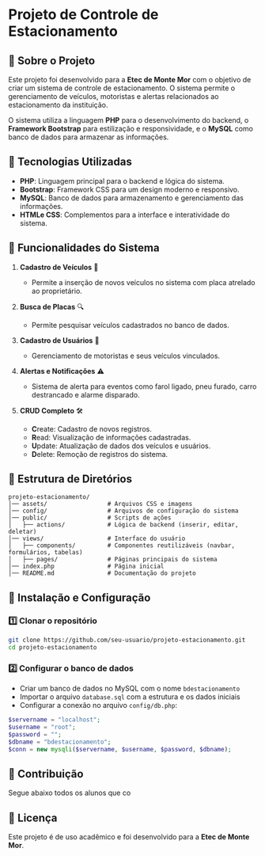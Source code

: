 # Projeto de Controle de Estacionamento

## 📌 Sobre o Projeto
Este projeto foi desenvolvido para a **Etec de Monte Mor** com o objetivo de criar um sistema de controle de estacionamento. O sistema permite o gerenciamento de veículos, motoristas e alertas relacionados ao estacionamento da instituição.

O sistema utiliza a linguagem **PHP** para o desenvolvimento do backend, o **Framework Bootstrap** para estilização e responsividade, e o **MySQL** como banco de dados para armazenar as informações.

## 🚀 Tecnologias Utilizadas
- **PHP**: Linguagem principal para o backend e lógica do sistema.
- **Bootstrap**: Framework CSS para um design moderno e responsivo.
- **MySQL**: Banco de dados para armazenamento e gerenciamento das informações.
- **HTMLe CSS**: Complementos para a interface e interatividade do sistema.

## 🔧 Funcionalidades do Sistema
1. **Cadastro de Veículos** 🚗
   - Permite a inserção de novos veículos no sistema com placa atrelado ao proprietário.

2. **Busca de Placas** 🔍
   - Permite pesquisar veículos cadastrados no banco de dados.

3. **Cadastro de Usuários** 👤
   - Gerenciamento de motoristas e seus veículos vinculados.

4. **Alertas e Notificações** ⚠️
   - Sistema de alerta para eventos como farol ligado, pneu furado, carro destrancado e alarme disparado.

5. **CRUD Completo** 🛠️
   - **C**reate: Cadastro de novos registros.
   - **R**ead: Visualização de informações cadastradas.
   - **U**pdate: Atualização de dados dos veículos e usuários.
   - **D**elete: Remoção de registros do sistema.

## 📂 Estrutura de Diretórios
```
projeto-estacionamento/
│── assets/                 # Arquivos CSS e imagens
│── config/                 # Arquivos de configuração do sistema
│── public/                 # Scripts de ações
│   ├── actions/            # Lógica de backend (inserir, editar, deletar)
│── views/                  # Interface do usuário
│   ├── components/         # Componentes reutilizáveis (navbar, formulários, tabelas)
│   ├── pages/              # Páginas principais do sistema
│── index.php               # Página inicial
│── README.md               # Documentação do projeto
```

## 🔄 Instalação e Configuração
### 1️⃣ Clonar o repositório
```bash
git clone https://github.com/seu-usuario/projeto-estacionamento.git
cd projeto-estacionamento
```

### 2️⃣ Configurar o banco de dados
- Criar um banco de dados no MySQL com o nome `bdestacionamento`
- Importar o arquivo `database.sql` com a estrutura e os dados iniciais
- Configurar a conexão no arquivo `config/db.php`:
```php
$servername = "localhost";
$username = "root";
$password = "";
$dbname = "bdestacionamento";
$conn = new mysqli($servername, $username, $password, $dbname);
```

## 📌 Contribuição
Segue abaixo todos os alunos que co

## 📜 Licença
Este projeto é de uso acadêmico e foi desenvolvido para a **Etec de Monte Mor**.

